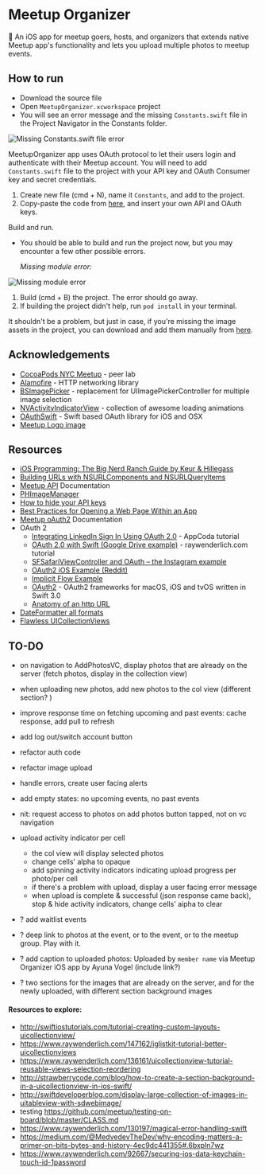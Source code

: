 # Meetup Organizer
📲 An iOS app for meetup goers, hosts, and organizers that extends native Meetup app's functionality and lets you upload multiple photos to meetup events. 

## How to run 

* Download the source file 
* Open `MeetupOrganizer.xcworkspace` project 
* You will see an error message and the missing `Constants.swift` file in the Project Navigator in the Constants folder. 

![Missing Constants.swift file error](https://github.com/ayunav/MeetupOrganizer/blob/master/Screenshots/Missing_Constants.swift_File.png)

MeetupOrganizer app uses OAuth protocol to let their users login and authenticate with their Meetup account. 
You will need to add `Constants.swift` file to the project with your API key and OAuth Consumer key and secret credentials.
  1. Create new file (cmd + N), name it `Constants`, and add to the project. 
  2. Copy-paste the code from [here](https://github.com/ayunav/MeetupOrganizer/blob/master/GitHubConstants.md), and insert your own API and OAuth keys. 

Build and run.  

- You should be able to build and run the project now, but you may encounter a few other possible errors. 

  *Missing module error:* 

![Missing module error](https://github.com/ayunav/MeetupOrganizer/blob/master/Screenshots/Missing_module_error.png)

  1. Build (cmd + B) the project. The error should go away. 
  2. If building the project didn't help, run `pod install` in your terminal.  

It shouldn't be a problem, but just in case, if you're missing the image assets in the project, you can download and add them manually from [here](https://github.com/ayunav/MeetupOrganizer/tree/master/MeetupIcons).  


## Acknowledgements

- [CocoaPods NYC Meetup](https://www.meetup.com/CocoaPods-NYC/) - peer lab
- [Alamofire](https://github.com/Alamofire/Alamofire) - HTTP networking library 
- [BSImagePicker](https://github.com/mikaoj/BSImagePicker) - replacement for UIImagePickerController for multiple image selection 
- [NVActivityIndicatorView](https://github.com/ninjaprox/NVActivityIndicatorView) - collection of awesome loading animations
- [OAuthSwift](https://github.com/OAuthSwift/OAuthSwift/) - Swift based OAuth library for iOS and OSX
- [Meetup Logo image](https://a248.e.akamai.net/secure.meetupstatic.com/s/img/786824251364989575000/logo/swarm/m_swarm_630x630.png)


## Resources 

- [iOS Programming: The Big Nerd Ranch Guide by Keur & Hillegass](https://www.bignerdranch.com/we-write/)
- [Building URLs with NSURLComponents and NSURLQueryItems](https://grokswift.com/building-urls/)
- [Meetup API](https://www.meetup.com/meetup_api/) Documentation
- [PHImageManager](https://github.com/FlexMonkey/PHImageManagerTwitterDemo)
- [How to hide your API keys](https://medium.com/@AyunasCode/how-to-hide-your-api-keys-367ef6589949#.deo9jtsae)
- [Best Practices for Opening a Web Page Within an App](http://developer.outbrain.com/ios-best-practices-for-opening-a-web-page-within-an-app/)
- [Meetup oAuth2](https://www.meetup.com/meetup_api/auth/#oauth2) Documentation 
- OAuth 2
  - [Integrating LinkedIn Sign In Using OAuth 2.0](https://www.appcoda.com/linkedin-sign-in/) - AppCoda tutorial    
  - [OAuth 2.0 with Swift (Google Drive example)](https://www.raywenderlich.com/99431/oauth-2-with-swift-tutorial) - raywenderlich.com tutorial 
  - [SFSafariViewController and OAuth – the Instagram example](http://strawberrycode.com/blog/sfsafariviewcontroller-and-oauth-the-instagram-example/)
  - [OAuth2 iOS Example (Reddit)](https://github.com/reddit/reddit/wiki/OAuth2-iOS-Example)
  - [Implicit Flow Example](https://www.oauth.com/oauth2-servers/oauth2-clients/mobile-and-native-apps/)
  - [OAuth2](https://github.com/p2/OAuth2) - OAuth2 frameworks for macOS, iOS and tvOS written in Swift 3.0
  - [Anatomy of an http URL](http://www.webreference.com/html/tutorial2/2.html)
- [DateFormatter all formats](http://nsdateformatter.com/)
- [Flawless UICollectionViews](https://digitalleaves.com/blog/2016/02/flawless-uicollectionviews-and-uitableviews/)
  

## TO-DO

- on navigation to AddPhotosVC, display photos that are already on the server (fetch photos, display in the collection view)
- when uploading new photos, add new photos to the col view (different section? )
- improve response time on fetching upcoming and past events: cache response, add pull to refresh
- add log out/switch account button
- refactor auth code
- refactor image upload 
- handle errors, create user facing alerts 
- add empty states: no upcoming events, no past events
- nit: request access to photos on add photos button tapped, not on vc navigation 

- upload activity indicator per cell
    - the col view will display selected photos
    - change cells' alpha to opaque
    - add spinning activity indicators indicating upload progress per photo/per cell
    - if there's a problem with upload, display a user facing error message
    - when upload is complete & successful (json response came back), stop & hide activity indicators, change cells' aipha to clear

- ? add waitlist events
- ? deep link to photos at the event, or to the event, or to the meetup group. Play with it.
- ? add caption to uploaded photos: Uploaded by `member name` via Meetup Organizer iOS app by Ayuna Vogel (include link?)
- ? two sections for the images that are already on the server, and for the newly uploaded, with different section background images

#### Resources to explore:

- http://swiftiostutorials.com/tutorial-creating-custom-layouts-uicollectionview/
- https://www.raywenderlich.com/147162/iglistkit-tutorial-better-uicollectionviews
- https://www.raywenderlich.com/136161/uicollectionview-tutorial-reusable-views-selection-reordering
- http://strawberrycode.com/blog/how-to-create-a-section-background-in-a-uicollectionview-in-ios-swift/
- http://swiftdeveloperblog.com/display-large-collection-of-images-in-uitableview-with-sdwebimage/
- testing https://github.com/meetup/testing-on-board/blob/master/CLASS.md
- https://www.raywenderlich.com/130197/magical-error-handling-swift
- https://medium.com/@MedvedevTheDev/why-encoding-matters-a-primer-on-bits-bytes-and-history-4ec9dc441355#.6bxpln7wz
- https://www.raywenderlich.com/92667/securing-ios-data-keychain-touch-id-1password
